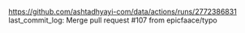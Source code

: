 https://github.com/ashtadhyayi-com/data/actions/runs/2772386831
last_commit_log: Merge pull request #107 from epicfaace/typo